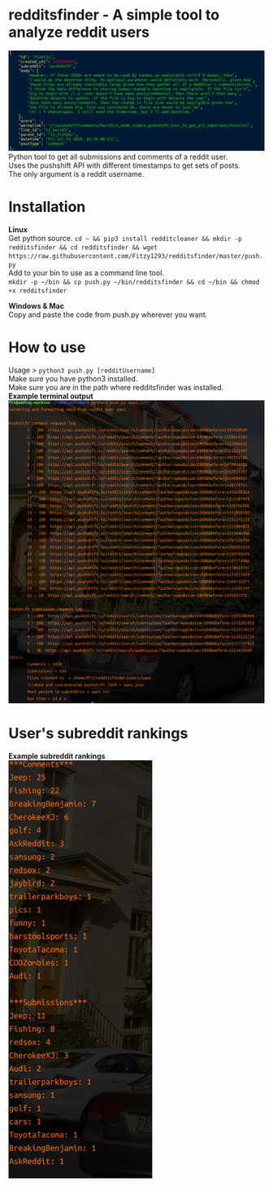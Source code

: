 # redditsfinder - A simple tool to analyze reddit users
![Alt text](images/readable.png "Optional Title") \
Python tool to get all submissions and comments of a reddit user. \
Uses the pushshift API with different timestamps to get sets of posts. \
The only argument is a reddit username. 

# Installation 
**Linux** \
Get python source.
`cd ~ && pip3 install redditcleaner && mkdir -p redditsfinder && cd redditsfinder && wget https://raw.githubusercontent.com/Fitzy1293/redditsfinder/master/push.py`\
Add to your bin to use as a command line tool. \
`mkdir -p ~/bin && cp push.py ~/bin/redditsfinder && cd ~/bin && chmod +x redditsfinder`


**Windows & Mac**\
Copy and paste the code from push.py wherever you want. 





# How to use
Usage > `python3 push.py [redditUsername]` \
Make sure you have python3 installed.\
Make sure you are in the path where redditsfinder was installed. \
**Example terminal output**\
![Alt text](images/runScript.png?raw=true "Optional Title")

# User's subreddit rankings

**Example subreddit rankings**\
![Alt text](images/rank.png?raw=true "Optional Title")

